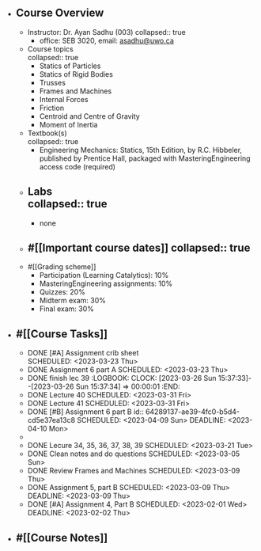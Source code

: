 - ## Course Overview
	- Instructor: Dr. Ayan Sadhu (003)
	  collapsed:: true
		- office: SEB 3020, email: asadhu@uwo.ca
	- Course topics  
	  collapsed:: true
		- Statics of Particles
		- Statics of Rigid Bodies
		- Trusses
		- Frames and Machines
		- Internal Forces
		- Friction
		- Centroid and Centre of Gravity
		- Moment of Inertia
	- Textbook(s)  
	  collapsed:: true
		- Engineering Mechanics: Statics, 15th Edition, by R.C. Hibbeler, published by Prentice Hall,
		  packaged with MasteringEngineering access code (required)
	- Labs  
	  collapsed:: true
		-
		- none
	- #[[Important course dates]]
	  collapsed:: true
		-
	- #[[Grading scheme]]
		- Participation (Learning Catalytics): 10%
		- MasteringEngineering assignments: 10%
		- Quizzes: 20%
		- Midterm exam: 30%
		- Final exam: 30%
- ## #[[Course Tasks]]
	- DONE [#A] Assignment crib sheet  
	  SCHEDULED: <2023-03-23 Thu>
	- DONE Assignment 6 part A
	  SCHEDULED: <2023-03-23 Thu>
	- DONE finish lec 39
	  :LOGBOOK:
	  CLOCK: [2023-03-26 Sun 15:37:33]--[2023-03-26 Sun 15:37:34] =>  00:00:01
	  :END:
	- DONE Lecture 40
	  SCHEDULED: <2023-03-31 Fri>
	- DONE Lecture 41
	  SCHEDULED: <2023-03-31 Fri>
	- DONE [#B] Assignment 6 part B
	  id:: 64289137-ae39-4fc0-b5d4-cd5e37ea13c8
	  SCHEDULED: <2023-04-09 Sun>
	  DEADLINE: <2023-04-10 Mon>
	-
	- DONE Lecure 34, 35,  36,  37,  38, 39
	  SCHEDULED: <2023-03-21 Tue>
	- DONE Clean notes and do questions
	  SCHEDULED: <2023-03-05 Sun>
	- DONE Review Frames and Machines
	  SCHEDULED: <2023-03-09 Thu>
	- DONE Assignment 5, part B
	  SCHEDULED: <2023-03-09 Thu>
	  DEADLINE: <2023-03-09 Thu>
	- DONE [#A] Assignment 4, Part B
	  SCHEDULED: <2023-02-01 Wed>
	  DEADLINE: <2023-02-02 Thu>
- ## #[[Course Notes]]